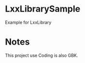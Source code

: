 LxxLibrarySample
================

Example for LxxLibrary

Notes
=====

This project use Coding is also GBK.


